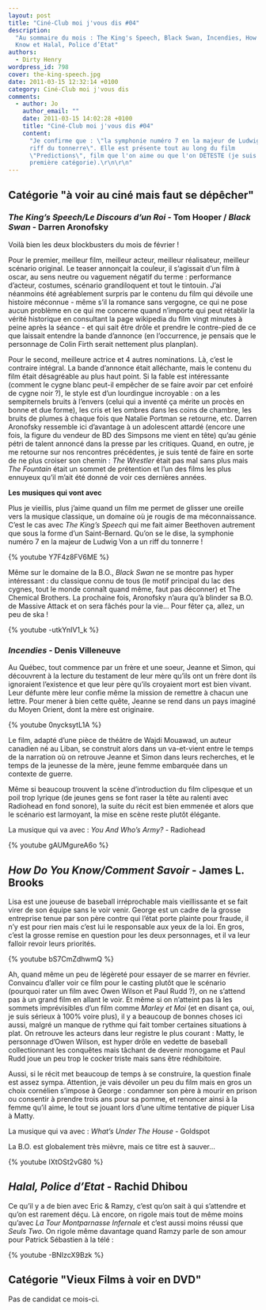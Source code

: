 ```yaml
---
layout: post
title: "Ciné-Club moi j'vous dis #04"
description:
  "Au sommaire du mois : The King's Speech, Black Swan, Incendies, How Do You
  Know et Halal, Police d’Etat"
authors:
  - Dirty Henry
wordpress_id: 798
cover: the-king-speech.jpg
date: 2011-03-15 12:32:14 +0100
category: Ciné-Club moi j'vous dis
comments:
  - author: Jo
    author_email: ""
    date: 2011-03-15 14:02:28 +0100
    title: "Ciné-Club moi j'vous dis #04"
    content:
      "Je confirme que : \"la symphonie numéro 7 en la majeur de Ludwig Von a un
      riff du tonnerre\". Elle est présente tout au long du film
      \"Predictions\", film que l'on aime ou que l'on DETESTE (je suis dans la
      première catégorie).\r\n\r\n"
---
```


## Catégorie "à voir au ciné mais faut se dépêcher"

### _The King’s Speech/Le Discours d’un Roi_ - Tom Hooper / _Black Swan_ - Darren Aronofsky

Voilà bien les deux blockbusters du mois de février !

Pour le premier, meilleur film, meilleur acteur, meilleur réalisateur, meilleur
scénario original. Le teaser annonçait la couleur, il s’agissait d’un film à
oscar, au sens neutre ou vaguement négatif du terme : performance d’acteur,
costumes, scénario grandiloquent et tout le tintouin. J’ai néanmoins été
agréablement surpris par le contenu du film qui dévoile une histoire méconnue -
même s’il la romance sans vergogne, ce qui ne pose aucun problème en ce qui me
concerne quand n’importe qui peut rétablir la vérité historique en consultant la
page wikipedia du film vingt minutes à peine après la séance - et qui sait être
drôle et prendre le contre-pied de ce que laissait entendre la bande d’annonce
(en l’occurrence, je pensais que le personnage de Colin Firth serait nettement
plus planplan).

Pour le second, meilleure actrice et 4 autres nominations. Là, c’est le
contraire intégral. La bande d’annonce était alléchante, mais le contenu du film
était désagréable au plus haut point. Si la fable est intéressante (comment le
cygne blanc peut-il empêcher de se faire avoir par cet enfoiré de cygne noir ?),
le style est d’un lourdingue incroyable : on a les sempiternels bruits à
l’envers (celui qui a inventé ça mérite un procès en bonne et due forme), les
cris et les ombres dans les coins de chambre, les bruits de plumes à chaque fois
que Natalie Portman se retourne, etc. Darren Aronofsky ressemble ici d’avantage
à un adolescent attardé (encore une fois, la figure du vendeur de BD des
Simpsons me vient en tête) qu’au génie pétri de talent annoncé dans la presse
par les critiques. Quand, en outre, je me retourne sur nos rencontres
précédentes, je suis tenté de faire en sorte de ne plus croiser son chemin :
_The Wrestler_ était pas mal sans plus mais _The Fountain_ était un sommet de
prétention et l’un des films les plus ennuyeux qu’il m’ait été donné de voir ces
dernières années.

**Les musiques qui vont avec**

Plus je vieillis, plus j’aime quand un film me permet de glisser une oreille
vers la musique classique, un domaine où je rougis de ma méconnaissance. C’est
le cas avec _The King’s Speech_ qui me fait aimer Beethoven autrement que sous
la forme d’un Saint-Bernard. Qu’on se le dise, la symphonie numéro 7 en la
majeur de Ludwig Von a un riff du tonnerre !

{% youtube Y7F4z8FV6ME %}

Même sur le domaine de la B.O., _Black Swan_ ne se montre pas hyper
intéressant : du classique connu de tous (le motif principal du lac des cygnes,
tout le monde connaît quand même, faut pas déconner) et The Chemical Brothers.
La prochaine fois, Aronofsky n’aura qu’à blinder sa B.O. de Massive Attack et on
sera fâchés pour la vie… Pour fêter ça, allez, un peu de ska !

{% youtube -utkYnIV1_k %}

### _Incendies_ - Denis Villeneuve

Au Québec, tout commence par un frère et une soeur, Jeanne et Simon, qui
découvrent à la lecture du testament de leur mère qu’ils ont un frère dont ils
ignoraient l’existence et que leur père qu’ils croyaient mort est bien vivant.
Leur défunte mère leur confie même la mission de remettre à chacun une lettre.
Pour mener à bien cette quête, Jeanne se rend dans un pays imaginé du Moyen
Orient, dont la mère est originaire.

{% youtube 0nycksytL1A %}

Le film, adapté d’une pièce de théâtre de Wajdi Mouawad, un auteur canadien né
au Liban, se construit alors dans un va-et-vient entre le temps de la narration
où on retrouve Jeanne et Simon dans leurs recherches, et le temps de la jeunesse
de la mère, jeune femme embarquée dans un contexte de guerre.

Même si beaucoup trouvent la scène d’introduction du film clipesque et un poil
trop lyrique (de jeunes gens se font raser la tête au ralenti avec Radiohead en
fond sonore), la suite du récit est bien emmenée et alors que le scénario est
larmoyant, la mise en scène reste plutôt élégante.

La musique qui va avec : _You And Who’s Army?_ - Radiohead

{% youtube gAUMgureA6o %}

## _How Do You Know/Comment Savoir_ - James L. Brooks

Lisa est une joueuse de baseball irréprochable mais vieillissante et se fait
virer de son équipe sans le voir venir. George est un cadre de la grosse
entreprise tenue par son père contre qui l’état porte plainte pour fraude, il
n’y est pour rien mais c’est lui le responsable aux yeux de la loi. En gros,
c’est la grosse remise en question pour les deux personnages, et il va leur
falloir revoir leurs priorités.

{% youtube bS7CmZdhwmQ %}

Ah, quand même un peu de légèreté pour essayer de se marrer en février.
Convaincu d’aller voir ce film pour le casting plutôt que le scénario (pourquoi
rater un film avec Owen Wilson et Paul Rudd ?), on ne s’attend pas à un grand
film en allant le voir. Et même si on n’atteint pas là les sommets imprévisibles
d’un film comme _Marley et Moi_ (et en disant ça, oui, je suis sérieux à 100%
voire plus), il y a beaucoup de bonnes choses ici aussi, malgré un manque de
rythme qui fait tomber certaines situations à plat. On retrouve les acteurs dans
leur registre le plus courant : Matty, le personnage d’Owen Wilson, est hyper
drôle en vedette de baseball collectionnant les conquêtes mais tâchant de
devenir monogame et Paul Rudd joue un peu trop le cocker triste mais sans être
rédhibitoire.

Aussi, si le récit met beaucoup de temps à se construire, la question finale est
assez sympa. Attention, je vais dévoiler un peu du film mais en gros un choix
cornélien s’impose à George : condamner son père à mourir en prison ou consentir
à prendre trois ans pour sa pomme, et renoncer ainsi à la femme qu’il aime, le
tout se jouant lors d’une ultime tentative de piquer Lisa à Matty.

La musique qui va avec : _What’s Under The House_ - Goldspot

La B.O. est globalement très mièvre, mais ce titre est à sauver…

{% youtube IXtOSt2vG80 %}

## _Halal, Police d’Etat_ - Rachid Dhibou

Ce qu’il y a de bien avec Eric & Ramzy, c’est qu’on sait à qui s’attendre et
qu’on est rarement déçu. Là encore, on rigole mais tout de même moins qu’avec
_La Tour Montparnasse Infernale_ et c’est aussi moins réussi que _Seuls Two_. On
rigole même davantage quand Ramzy parle de son amour pour Patrick Sébastien à la
télé :

{% youtube -BNIzcX9Bzk %}

## Catégorie "Vieux Films à voir en DVD"

Pas de candidat ce mois-ci.
